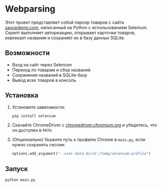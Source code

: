 # Webparsing

Этот проект представляет собой парсер товаров с сайта [saucedemo.com](https://www.saucedemo.com), написанный на Python с использованием Selenium. Скрипт выполняет авторизацию, открывает карточки товаров, извлекает названия и сохраняет их в базу данных SQLite.

## Возможности

- Вход на сайт через Selenium
- Переход по товарам и сбор названий
- Сохранение названий в SQLite-базу
- Вывод всех товаров в консоль

## Установка

1. Установите зависимости:
   ```bash
   pip install selenium
   ```

2. Скачайте ChromeDriver с [chromedriver.chromium.org](https://chromedriver.chromium.org/) и убедитесь, что он доступен в `PATH`.

3. (Опционально) Укажите путь к профилю Chrome в `main.py`, если нужно сохранять сессии:
   ```python
   options.add_argument("--user-data-dir=C:/temp/selenium-profile")
   ```

## Запуск

```bash
python main.py
```
